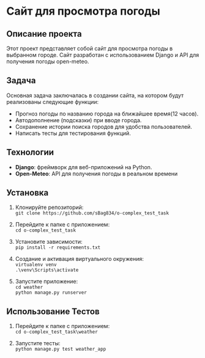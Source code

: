 # Сайт для просмотра погоды

## Описание проекта

Этот проект представляет собой сайт для просмотра погоды в выбранном городе. Сайт разработан с использованием Django и API для получения погоды open-meteo.

## Задача

Основная задача заключалась в создании сайта, на котором будут реализованы следующие функции:

- Прогноз погоды по названию города на ближайшее время(12 часов).
- Автодополнение (подсказки) при вводе города.
- Сохранение истории поиска городов для удобства пользователей.
- Написать тесты для тестирования функций.

## Технологии

- **Django**: фреймворк для веб-приложений на Python.
- **Open-Meteo**: API для получения погоды в реальном времени

## Установка

1. Клонируйте репозиторий:\
`git clone https://github.com/sBag834/o-complex_test_task`


2. Перейдите к папке с приложением:\
`cd o-complex_test_task`


3. Установите зависимости:\
`pip install -r requirements.txt`


4. Создание и активация виртуального окружения:\
`virtualenv venv`\
`.\venv\Scripts\activate`


5. Запустите приложение:\
`cd weather`\
`python manage.py runserver`


## Использование Тестов

1. Перейдите к папке с приложением:\
`cd o-complex_test_task\weather`


2. Запустите тесты:\
`python manage.py test weather_app`
